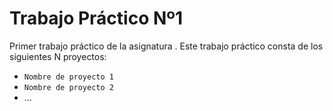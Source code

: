 # Trabajo Práctico Nº1

Primer trabajo práctico de la asignatura <Algoritmos y Estructuras de Datos>.
Este trabajo práctico consta de los siguientes N proyectos:
  - `Nombre de proyecto 1`
  - `Nombre de proyecto 2`
  -  ...


